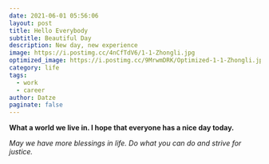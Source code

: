 ```yaml
---
date: 2021-06-01 05:56:06
layout: post
title: Hello Everybody
subtitle: Beautiful Day
description: New day, new experience
image: https://i.postimg.cc/4nCfTdV6/1-1-Zhongli.jpg
optimized_image: https://i.postimg.cc/9MrwmDRK/Optimized-1-1-Zhongli.jpg
category: life
tags:
  - work
  - career
author: Datze
paginate: false
---
```

**What a world we live in. I hope that everyone has a nice day today.** 

*May we have more blessings in life. Do what you can do and strive for justice.*